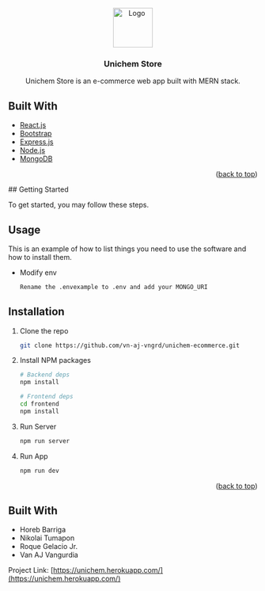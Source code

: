 <div id="top"></div>

<!-- PROJECT LOGO -->
<br />
<div align="center">
  <a href="https://unichem.herokuapp.com/">
    <img src="https://unichem.herokuapp.com/static/media/logo.2f2828760e344d57bf311fb1261e6c40.svg" alt="Logo" width="80" height="80">
  </a>

<h3 align="center">Unichem Store</h3>
  <p align="center">
    Unichem Store is an e-commerce web app built with MERN stack.
  </p>
</div>

## Built With

* [React.js](https://reactjs.org/)
* [Bootstrap](https://getbootstrap.com)
* [Express.js](https://expressjs.com/)
* [Node.js](https://nodejs.org/en/)
* [MongoDB](https://www.mongodb.com/)

<p align="right">(<a href="#top">back to top</a>)</p>
<!-- GETTING STARTED -->
## Getting Started

To get started, you may follow these steps.

## Usage

This is an example of how to list things you need to use the software and how to install them.
* Modify env

  ```sh
  Rename the .envexample to .env and add your MONGO_URI
  ```

## Installation

1. Clone the repo

   ```sh
   git clone https://github.com/vn-aj-vngrd/unichem-ecommerce.git
   ```
2. Install NPM packages

   ```sh
   # Backend deps
   npm install
   ```
   ```sh
   # Frontend deps
   cd frontend
   npm install
   ```
3. Run Server

   ```js
   npm run server
   ```
4. Run App

   ```js
   npm run dev
   ```

<p align="right">(<a href="#top">back to top</a>)</p>

<!-- Team -->
## Built With

 - Horeb Barriga
 - Nikolai Tumapon
 - Roque Gelacio Jr.
 - Van AJ Vangurdia 

Project Link: [https://unichem.herokuapp.com/](https://unichem.herokuapp.com/)
